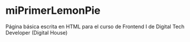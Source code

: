 # miPrimerLemonPie
Página básica escrita en HTML para el curso de Frontend I de Digital Tech Developer (Digital House)
